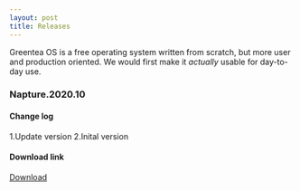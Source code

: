 ```yaml
---
layout: post
title: Releases
---
```


Greentea OS is a free operating system written from scratch, but more user and production oriented. We would first make it *actually* usable for day-to-day use.

### Napture.2020.10

#### Change log

1.Update version
2.Inital version

#### Download link

[Download](https://greenteaosforkbyrdpstudio.github.io/blog/release/Napture.2020.10/greenteaos-uefi64.iso)
